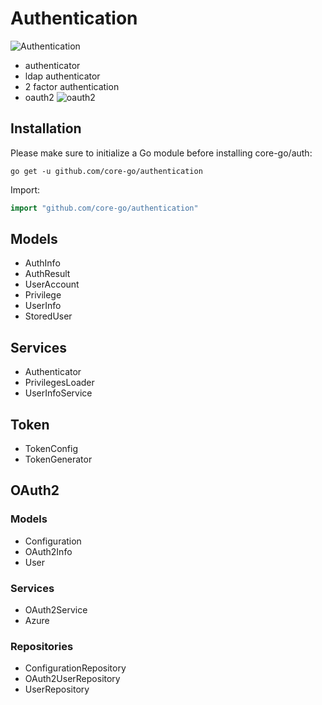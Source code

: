 # Authentication
![Authentication](https://camo.githubusercontent.com/961908454560f4fdcd044a27e1741bc13d8440d794ad69d4fd6bf77023195701/68747470733a2f2f63646e2d696d616765732d312e6d656469756d2e636f6d2f6d61782f3830302f312a7652314a553030384e555234774b4567717766756f412e706e67)
- authenticator
- ldap authenticator
- 2 factor authentication
- oauth2
![oauth2](https://camo.githubusercontent.com/782b650c42e2a73f79e729e77176f3dbd5edf51b683e13ebdae0a6f5e4cdd7b2/68747470733a2f2f63646e2d696d616765732d312e6d656469756d2e636f6d2f6d61782f3830302f312a6153765054544461532d386c674f4164544d6e6335412e706e67)

## Installation
Please make sure to initialize a Go module before installing core-go/auth:

```shell
go get -u github.com/core-go/authentication
```

Import:
```go
import "github.com/core-go/authentication"
```

## Models
- AuthInfo
- AuthResult
- UserAccount
- Privilege
- UserInfo
- StoredUser

## Services
- Authenticator
- PrivilegesLoader
- UserInfoService

## Token
- TokenConfig
- TokenGenerator

## OAuth2
### Models
- Configuration
- OAuth2Info
- User

### Services
- OAuth2Service
- Azure

### Repositories
- ConfigurationRepository
- OAuth2UserRepository
- UserRepository